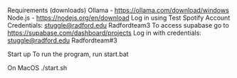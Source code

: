 Requirements (downloads)
Ollama - https://ollama.com/download/windows
Node.js - https://nodejs.org/en/download
Log in using Test Spotify Account
Credentials:
   stuggle@radford.edu 
   Radfordteam3
To access supabase go to https://supabase.com/dashboard/projects
Log in with credentials:
   stuggle@radford.edu
   Radfordteam#3

Start up
To run the program, run start.bat

On MacOS
./start.sh